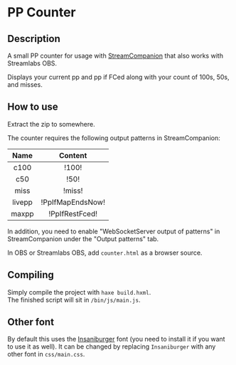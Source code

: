 # PP Counter

## Description

A small PP counter for usage with [StreamCompanion](https://github.com/Piotrekol/StreamCompanion) that also works with Streamlabs OBS.

Displays your current pp and pp if FCed along with your count of 100s, 50s, and misses.

## How to use

Extract the zip to somewhere.  

The counter requires the following output patterns in StreamCompanion:

| Name          | Content          |
|:-------------:|:----------------:|
| c100          | !100!            |
| c50           | !50!             |
| miss          | !miss!           |
| livepp        | !PpIfMapEndsNow! |
| maxpp         | !PpIfRestFced!   |

In addition, you need to enable "WebSocketServer output of patterns" in StreamCompanion under the "Output patterns" tab.

In OBS or Streamlabs OBS, add `counter.html` as a browser source.  

## Compiling

Simply compile the project with `haxe build.hxml`.  
The finished script will sit in `/bin/js/main.js`.  

## Other font

By default this uses the [Insaniburger](https://www.dafont.com/de/insaniburger.font) font (you need to install it if you want to use it as well). It can be changed by replacing `Insaniburger` with any other font in `css/main.css`.
